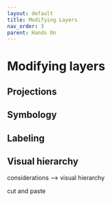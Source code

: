 ```yaml
---
layout: default
title: Modifying Layers
nav_order: 3
parent: Hands On
---
```

# Modifying layers


## Projections


## Symbology


## Labeling 


## Visual hierarchy
considerations --> visual hierarchy

cut and paste

